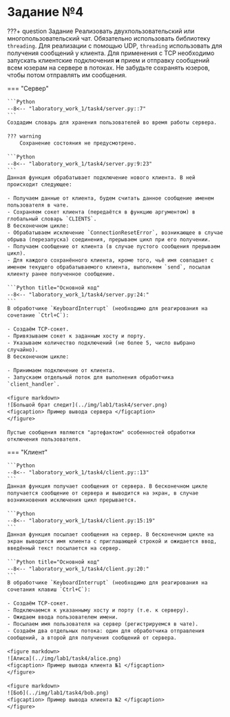 # Задание №4

???+ question Задание
    Реализовать двухпользовательский или многопользовательский чат.
    Обязательно использовать библиотеку `threading`.
    Для реализации с помощью UDP, `threading` использовать для получения
    сообщений у клиента.
    Для применения с TCP необходимо запускать клиентские подключения **и** прием
    и отправку сообщений всем юзерам на сервере в потоках. Не забудьте сохранять юзеров,
    чтобы потом отправлять им сообщения.

=== "Сервер"

    ```Python
    --8<-- "laboratory_work_1/task4/server.py::7"
    ```
    Создадим словарь для хранения пользователей во время работы сервера.

    ??? warning
        Сохранение состояния не предусмотрено.

    ```Python
    --8<-- "laboratory_work_1/task4/server.py:9:23"
    ```
    Данная функция обрабатывает подключение нового клиента. В ней происходит следующее:

    - Получаем данные от клиента, будем считать данное сообщение именем пользователя в чате.
    - Сохраняем сокет клиента (передаётся в функцию аргументом) в глобальный словарь `CLIENTS`.
    В бесконечном цикле:
    - Обрабатываем исключение `ConnectionResetError`, возникающее в случае обрыва (перезапуска) соединения, прерываем цикл при его получении.
    - Получаем сообщение от клиента (в случае пустого сообщения прерываем цикл).
    - Для каждого сохранённого клиента, кроме того, чьё имя совпадает с именем текущего обрабатываемого клиента, выполняем `send`, посылая клиенту ранее полученное сообщение.

    ```Python title="Основной код"
    --8<-- "laboratory_work_1/task4/server.py:24:"
    ```
    В обработчике `KeyboardInterrupt` (необходимо для реагирования на сочетание `Ctrl+C`):

    - Создаём TCP-сокет.
    - Привязываем сокет к заданным хосту и порту.
    - Указываем количество подключений (не более 5, число выбрано случайно).
    В бесконечном цикле:

    - Принимаем подключение от клиента.
    - Запускаем отдельный поток для выполнения обработчика `client_handler`.

    <figure markdown>
    ![Большой брат следит](../img/lab1/task4/server.png)
    <figcaption> Пример вывода сервера </figcaption>
    </figure>

    Пустые сообщения являются "артефактом" особенностей обработки отключения пользователя.

=== "Клиент"

    ```Python
    --8<-- "laboratory_work_1/task4/client.py::13"
    ```
    Данная функция получает сообщения от сервера. В бесконечном цикле получается сообщение от сервера и выводится на экран, в случае возникновения исключения цикл прерывается.

    ```Python
    --8<-- "laboratory_work_1/task4/client.py:15:19"
    ```
    Данная функция посылает сообщения на сервер. В бесконечном цикле на экран выводится имя клиента с приглашающей строкой и ожидается ввод, введённый текст посылается на сервер.

    ```Python title="Основной код"
    --8<-- "laboratory_work_1/task4/client.py:20:"
    ```
    В обработчике `KeyboardInterrupt` (необходимо для реагирования на сочетания клавиш `Ctrl+C`):

    - Создаём TCP-сокет.
    - Подключаемся к указанныму хосту и порту (т.е. к серверу).
    - Ожидаем ввода пользователем имени.
    - Посылаем имя пользователя на сервер (регистрируемся в чате).
    - Создаём два отдельных потока: один для обработчика отправления сообщений, а второй для получения сообщений от сервера.
    
    <figure markdown>
    ![Алиса](../img/lab1/task4/alice.png)
    <figcaption> Пример вывода клиента №1 </figcaption>
    </figure>

    <figure markdown>
    ![Боб](../img/lab1/task4/bob.png)
    <figcaption> Пример вывода клиента №2 </figcaption>
    </figure>